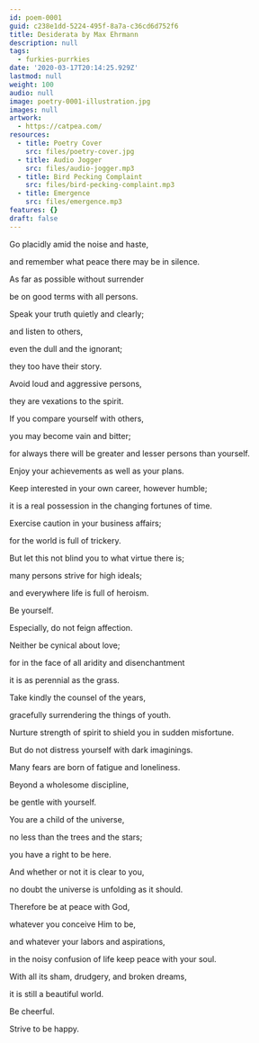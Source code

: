 ```yaml
---
id: poem-0001
guid: c238e1dd-5224-495f-8a7a-c36cd6d752f6
title: Desiderata by Max Ehrmann
description: null
tags:
  - furkies-purrkies
date: '2020-03-17T20:14:25.929Z'
lastmod: null
weight: 100
audio: null
image: poetry-0001-illustration.jpg
images: null
artwork:
  - https://catpea.com/
resources:
  - title: Poetry Cover
    src: files/poetry-cover.jpg
  - title: Audio Jogger
    src: files/audio-jogger.mp3
  - title: Bird Pecking Complaint
    src: files/bird-pecking-complaint.mp3
  - title: Emergence
    src: files/emergence.mp3
features: {}
draft: false
---
```


Go placidly amid the noise and haste,

and remember what peace there may be in silence.

As far as possible without surrender

be on good terms with all persons.

Speak your truth quietly and clearly;

and listen to others,

even the dull and the ignorant;

they too have their story.

Avoid loud and aggressive persons,

they are vexations to the spirit.

If you compare yourself with others,

you may become vain and bitter;

for always there will be greater and lesser persons than yourself.

Enjoy your achievements as well as your plans.

Keep interested in your own career, however humble;

it is a real possession in the changing fortunes of time.

Exercise caution in your business affairs;

for the world is full of trickery.

But let this not blind you to what virtue there is;

many persons strive for high ideals;

and everywhere life is full of heroism.

Be yourself.

Especially, do not feign affection.

Neither be cynical about love;

for in the face of all aridity and disenchantment

it is as perennial as the grass.

Take kindly the counsel of the years,

gracefully surrendering the things of youth.

Nurture strength of spirit to shield you in sudden misfortune.

But do not distress yourself with dark imaginings.

Many fears are born of fatigue and loneliness.

Beyond a wholesome discipline,

be gentle with yourself.

You are a child of the universe,

no less than the trees and the stars;

you have a right to be here.

And whether or not it is clear to you,

no doubt the universe is unfolding as it should.

Therefore be at peace with God,

whatever you conceive Him to be,

and whatever your labors and aspirations,

in the noisy confusion of life keep peace with your soul.

With all its sham, drudgery, and broken dreams,

it is still a beautiful world.

Be cheerful.

Strive to be happy.
